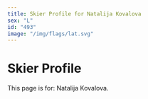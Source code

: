 ```yaml
---
title: Skier Profile for Natalija Kovalova
sex: "L"
id: "493"
image: "/img/flags/lat.svg" 
---
```


# Skier Profile

This page is for: Natalija Kovalova.
    